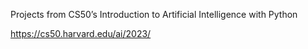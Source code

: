 Projects from CS50’s Introduction to Artificial Intelligence with Python

https://cs50.harvard.edu/ai/2023/

